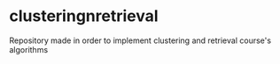 # clusteringnretrieval
Repository made in order to implement clustering and retrieval course's algorithms
